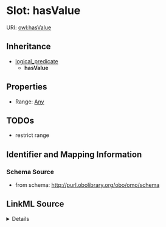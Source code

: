 # Slot: hasValue

URI: [owl:hasValue](http://www.w3.org/2002/07/owl#hasValue)




## Inheritance

* [logical_predicate](logical_predicate.md)
    * **hasValue**







## Properties

* Range: [Any](Any.md)







## TODOs

* restrict range

## Identifier and Mapping Information







### Schema Source


* from schema: http://purl.obolibrary.org/obo/omo/schema




## LinkML Source

<details>
```yaml
name: hasValue
todos:
- restrict range
from_schema: http://purl.obolibrary.org/obo/omo/schema
rank: 1000
is_a: logical_predicate
slot_uri: owl:hasValue
alias: hasValue
range: Any

```
</details>